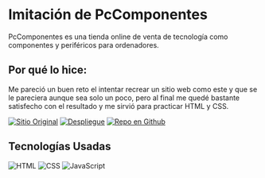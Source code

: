 # Imitación de PcComponentes

PcComponentes es una tienda online de venta de tecnología como componentes y periféricos para ordenadores.

## Por qué lo hice:
Me pareció un buen reto el intentar recrear un sitio web como este y que se le pareciera aunque sea solo un poco, pero al final me quedé bastante satisfecho con el resultado y me sirvió para practicar HTML y CSS.

[![Sitio Original](https://img.shields.io/static/v1?label=&message=Sitio%20Original&color=FF0000&style=for-the-badge)](https://www.pccomponentes.com)
[![Despliegue](https://img.shields.io/static/v1?label=&message=Github%20Pages&color=00A50C&style=for-the-badge)](https://github.com/jaamdev)
[![Repo en Github](https://img.shields.io/static/v1?label=&message=Repo%20Github&color=000000&style=for-the-badge&logo=github&logoColor=white)](https://github.com/jaamdev/pccomponentes-project)

## Tecnologías Usadas
![HTML](https://img.shields.io/static/v1?label=&message=HTML5&color=E34F26&logo=html5&logoColor=white&style=for-the-badge)
![CSS](https://img.shields.io/static/v1?label=&message=CSS3&color=1572B6&logo=css3&logoColor=white&style=for-the-badge)
![JavaScript](https://img.shields.io/static/v1?label=&message=JavaScript&color=F7DF1E&logo=javascript&logoColor=white&style=for-the-badge)
